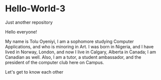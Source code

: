# Hello-World-3
Just another repository 

Hello everyone!

My name is Tolu Oyeniyi, I am a sophomore studying Computer Applications, and who is minoring in Art.
I was born in Nigeria, and I have lived in Norway, London, and now I live in Calgary, Alberta in Canada; I am Canadian as well. 
Also, I am a tutor, a student ambassador, and the president of the computer club here on Campus.

Let's get to know each other
